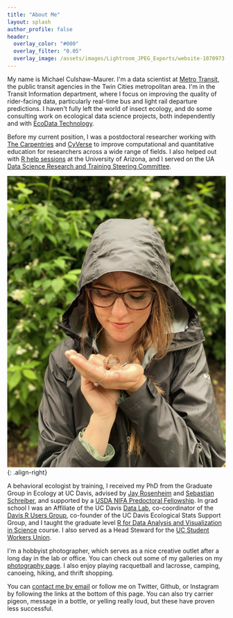 ```yaml
---
title: "About Me"
layout: splash
author_profile: false
header:
  overlay_color: "#000"
  overlay_filter: "0.05"
  overlay_image: /assets/images/Lightroom_JPEG_Exports/website-1070973.jpg
---
```

My name is Michael Culshaw-Maurer. I'm a data scientist at [Metro Transit](https://www.metrotransit.org/), the public transit agencies in the Twin Cities metropolitan area. I'm in the Transit Information department, where I focus on improving the quality of rider-facing data, particularly real-time bus and light rail departure predictions. I haven't fully left the world of insect ecology, and do some consulting work on ecological data science projects, both independently and with [EcoData Technology](https://www.ecodata.tech/).

Before my current position, I was a postdoctoral researcher working with [The Carpentries](https://carpentries.org/) and [CyVerse](https://cyverse.org/) to improve computational and quantitative education for researchers across a wide range of fields. I also helped out with [R help sessions](https://jcoliver.github.io/learn-r/schedule) at the University of Arizona, and I served on the UA [Data Science Research and Training Steering Committee](https://datascience.arizona.edu/steering-committee). 

![image-center](/assets/images/Mia_snail.jpg){: .align-right}

A behavioral ecologist by training, I received my PhD from the Graduate Group in Ecology at UC Davis, advised by [Jay Rosenheim](https://rosenheim.faculty.ucdavis.edu/) and [Sebastian Schreiber](http://www.eve.ucdavis.edu/sschreiber/), and supported by a [USDA NIFA Predoctoral Fellowship](https://nifa.usda.gov/funding-opportunity/agriculture-and-food-research-initiative-education-workforce-development). In grad school I was an Affiliate of the UC Davis [Data Lab](http://datascience.ucdavis.edu/), co-coordinator of the [Davis R Users Group](https://d-rug.github.io/), co-founder of the UC Davis Ecological Stats Support Group, and I taught the graduate level [R for Data Analysis and Visualization in Science](https://mcmaurer.github.io/R-DAVIS-3.0/index.html) course. I also served as a Head Steward for the [UC Student Workers Union](http://www.uaw2865.org/).

I'm a hobbyist photographer, which serves as a nice creative outlet after a long day in the lab or office. You can check out some of my galleries on my [photography page](https://mcmaurer.github.io/Photography/). I also enjoy playing racquetball and lacrosse, camping, canoeing, hiking, and thrift shopping.

You can [contact me by email](https://mcmaurer.github.io/Email_Me/) or follow me on Twitter, Github, or Instagram by following the links at the bottom of this page. You can also try carrier pigeon, message in a bottle, or yelling really loud, but these have proven less successful.
